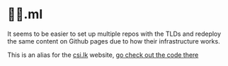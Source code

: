 # 🧔‍♂️.ml

It seems to be easier to set up multiple repos with the TLDs and redeploy the same content on Github pages due to how their infrastructure works.

This is an alias for the [csi.lk](https://csi.lk) website, [go check out the code there](https://github.com/csi-lk/csi.lk)
